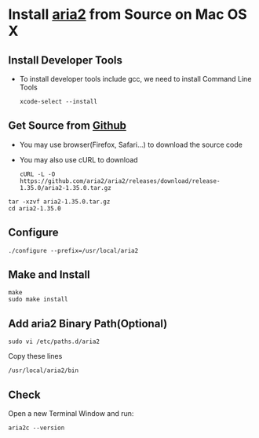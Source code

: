 # Install [aria2](https://github.com/aria2/aria2/) from Source on Mac OS X

## Install Developer Tools
* To install developer tools include gcc, we need to install Command Line Tools
  ```
  xcode-select --install
  ```

## Get Source from [Github](https://github.com/aria2/aria2/releases/download/release-1.35.0/aria2-1.35.0.tar.gz)
* You may use browser(Firefox, Safari...) to download the source code
* You may also use cURL to download

  ```
  cURL -L -O https://github.com/aria2/aria2/releases/download/release-1.35.0/aria2-1.35.0.tar.gz
  ```
```
tar -xzvf aria2-1.35.0.tar.gz
cd aria2-1.35.0
```

## Configure
```
./configure --prefix=/usr/local/aria2
```

## Make and Install
```
make
sudo make install
```

## Add aria2 Binary Path(Optional)
```
sudo vi /etc/paths.d/aria2
```
Copy these lines
```
/usr/local/aria2/bin
```

## Check
Open a new Terminal Window and run:

```
aria2c --version
```

